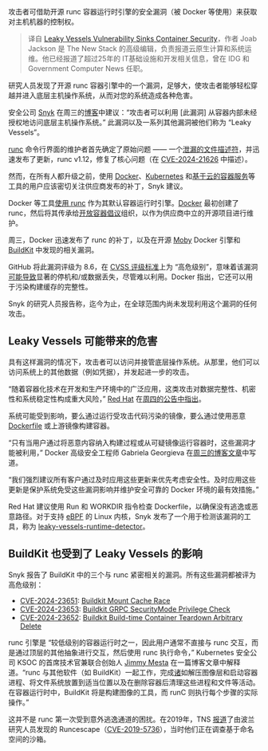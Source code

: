 <!--
title: Leaky Vessels漏洞击碎容器安全
cover: https://cdn.thenewstack.io/media/2024/02/4f9203e3-shutterstock_1494108734-1024x683.jpg
-->

攻击者可借助开源 runc 容器运行时引擎的安全漏洞（被 Docker 等使用）来获取对主机机器的控制权。

> 译自 [Leaky Vessels Vulnerability Sinks Container Security](https://thenewstack.io/leaky-vessels-vulnerability-sinks-container-security/)，作者 Joab Jackson 是 The New Stack 的高级编辑，负责报道云原生计算和系统运维。他已经报道了超过25年的 IT基础设施和开发相关信息，曾在 IDG 和 Government Computer News 任职。

研究人员发现了开源 runc 容器引擎中的一个漏洞，足够大，使攻击者能够轻松穿越并进入底层主机操作系统，从而对您的系统造成各种危害。

安全公司 [Snyk](https://snyk.io/about/) 在周三的[博客](https://snyk.io/blog/leaky-vessels-docker-runc-container-breakout-vulnerabilities/)中建议：“攻击者可以利用 [此漏洞] 从容器内部未经授权地访问底层主机操作系统。” 此漏洞以及一系列其他漏洞被他们称为 “Leaky Vessels”。

[runc](https://github.com/opencontainers/runc) 命令行界面的维护者首先确定了原始问题 —— 一个[泄漏的文件描述符](https://snyk.io/blog/cve-2024-21626-runc-process-cwd-container-breakout/)，并迅速发布了更新，runc v1.12，修复了核心问题（在 [CVE-2024-21626](https://nvd.nist.gov/vuln/detail/CVE-2024-21626) 中描述）。

然而，在所有人都升级之前，使用 [Docker](https://www.docker.com/?utm_content=inline-mention)、[Kubernetes](https://thenewstack.io/kubernetes-1-29-mandala-tests-mutable-pod-resources/) 和[基于云的容器服务](https://thenewstack.io/how-google-cloud-enabled-a-record-calculation-of-pi/)等工具的用户应该密切关注供应商发布的补丁，Snyk 建议。

Docker 等工具[使用 runc](https://www.docker.com/blog/runc/) 作为其默认容器运行时引擎。[Docker](https://thenewstack.io/docker-cto-explains-how-docker-can-support-ai-efforts/) 最初创建了 runc，然后将其传承给[开放容器倡议](https://thenewstack.io/open-container-initiative-launches-container-image-format-spec/)组织，以作为供应商中立的开源项目进行维护。

周三，Docker 迅速发布了 runc 的补丁，以及在开源 [Moby](https://github.com/moby/moby/discussions/47286) Docker 引擎和 [BuildKit](https://github.com/moby/buildkit) 中发现的相关漏洞。

GitHub 将此漏洞评级为 8.6，在 [CVSS 评级标准](https://thenewstack.io/cvss-struggles-to-remain-viable-in-the-era-of-cloud-native-computing/)上为 “高危级别”，意味着该漏洞[可能导致](https://www.atlassian.com/trust/security/security-severity-levels)显著的停机和/或数据丢失，尽管难以利用。Docker 指出，它还可以用于污染构建缓存的完整性。

Snyk 的研究人员报告称，迄今为止，在全球范围内尚未发现利用这个漏洞的任何攻击。

## Leaky Vessels 可能带来的危害

具有这样漏洞的情况下，攻击者可以访问并接管底层操作系统。从那里，他们可以访问系统上的其他数据（例如凭据），并发起进一步的攻击。

“随着容器化技术在开发和生产环境中的广泛应用，这类攻击对数据完整性、机密性和系统稳定性构成重大风险，” [Red Hat](https://www.openshift.com/try?utm_content=inline-mention) 在[周四的公告中指出](https://access.redhat.com/security/cve/cve-2024-21626)。

系统可能受到影响，要么通过运行受攻击代码污染的镜像，要么通过使用恶意 [Dockerfile](https://thenewstack.io/four-ways-to-enhance-your-dockerfiles/) 或上游镜像构建容器。

“只有当用户通过将恶意内容纳入构建过程或从可疑镜像运行容器时，这些漏洞才能被利用，” Docker 高级安全工程师 Gabriela Georgieva 在[周三的博客文章](https://www.docker.com/blog/docker-security-advisory-multiple-vulnerabilities-in-runc-buildkit-and-moby/)中写道。

“我们强烈建议所有客户通过及时应用这些更新来优先考虑安全性。及时应用这些更新是保护系统免受这些漏洞影响并维护安全可靠的 Docker 环境的最有效措施。”

Red Hat 建议使用 Run 和 WORKDIR 指令检查 Dockerfile，以确保没有逃逸或恶意路径。对于支持 [eBPF](https://thenewstack.io/ebpf-offers-a-new-way-to-secure-cloud-native-systems/) 的 Linux 内核，Snyk 发布了一个用于检测该漏洞的工具，称为 [leaky-vessels-runtime-detector](https://www.github.com/snyk/leaky-vessels-dynamic-detector)。

## BuildKit 也受到了 Leaky Vessels 的影响

Snyk 报告了 BuildKit 中的三个与 runc 紧密相关的漏洞。所有这些漏洞都被评为高危级别：

- [CVE-2024-23651](https://security.snyk.io/vuln?search=CVE-2024-23651&_gl=1*14l202d*_ga*MTQ5MzQ5NTc3LjE3MDY3NDU2NDc.*_ga_X9SH3KP7B4*MTcwNjgwNTU2Ni42LjEuMTcwNjgwNTY3My4wLjAuMA..): [Buildkit Mount Cache Race](https://snyk.io/blog/cve-2024-23651-docker-buildkit-mount-cache-race/)
- [CVE-2024-23653](https://security.snyk.io/vuln?search=CVE-2024-23653): [Buildkit GRPC SecurityMode Privilege Check](https://snyk.io/blog/cve-2024-23653-buildkit-grpc-securitymode-privilege-check/)
- [CVE-2024-23652](https://security.snyk.io/vuln?search=CVE-2024-23652): [Buildkit Build-time Container Teardown Arbitrary Delete](https://snyk.io/blog/cve-2024-23652-buildkit-build-time-container-teardown-arbitrary-delete/)

runc 引擎是 “较低级别的容器运行时之一，因此用户通常不直接与 runc 交互，而是通过顶层的其他抽象进行交互，然后使用 runc 执行命令，” Kubernetes 安全公司 KSOC 的首席技术官兼联合创始人 [Jimmy Mesta](https://www.linkedin.com/posts/jimmymesta_kubernetessecurity-containersecurity-activity-6973666876396634114-1MWb/?trk=public_profile_like_view) 在一篇博客文章中解释道。“runc 与其他软件（如 BuildKit）一起工作，完成[诸](https://ksoc.com/blog/addressing-container-escape-in-the-runc-and-buildkit-vulnerabilities)如解压图像层和启动容器进程、将文件系统放置到适当位置以及在删除容器后清理这些进程和文件等活动。在容器运行时中，BuildKit 将是构建图像的工具，而 runC 则执行每个步骤的实际操作。”

这并不是 runc 第一次受到意外逃逸通道的困扰。在2019年，TNS [报道](https://thenewstack.io/what-you-need-to-know-about-the-runc-container-escape-vulnerability/)了由波兰研究人员发现的 Runcescape（[CVE-2019-5736](https://access.redhat.com/security/vulnerabilities/runcescape)），当时他们正在调查基于命名空间的沙箱。
